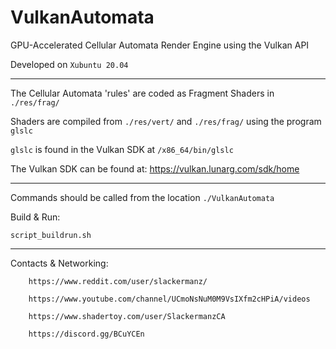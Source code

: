 # VulkanAutomata
GPU-Accelerated Cellular Automata Render Engine using the Vulkan API

Developed on `Xubuntu 20.04`

---

The Cellular Automata 'rules' are coded as Fragment Shaders in `./res/frag/` 
 
Shaders are compiled from `./res/vert/` and  `./res/frag/` using the program `glslc`

`glslc` is found in the Vulkan SDK at `/x86_64/bin/glslc`

The Vulkan SDK can be found at: https://vulkan.lunarg.com/sdk/home

---

Commands should be called from the location `./VulkanAutomata`

Build & Run:

`script_buildrun.sh`

---

Contacts & Networking:

		https://www.reddit.com/user/slackermanz/

		https://www.youtube.com/channel/UCmoNsNuM0M9VsIXfm2cHPiA/videos

		https://www.shadertoy.com/user/SlackermanzCA

		https://discord.gg/BCuYCEn
